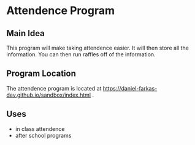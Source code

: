 # Attendence Program

## Main Idea
This program will make taking attendence easier. 
It will then store all the information.
You can then run raffles off of the information.

## Program Location
The attendence program is located at  https://daniel-farkas-dev.github.io/sandbox/index.html .

## Uses
* in class attendence
* after school programs

